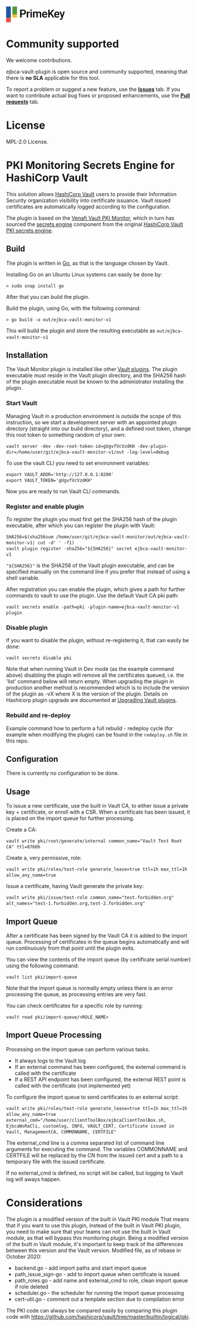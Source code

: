 ![PrimeKey](primekey_logo.png)

# Community supported 
We welcome contributions.
 
ejbca-vault-plugin is open source and community supported, meaning that there is **no SLA** applicable for this tool.

To report a problem or suggest a new feature, use the **[Issues](../../issues)** tab. If you want to contribute actual bug fixes or proposed enhancements, use the **[Pull requests](../../pulls)** tab.

# License
MPL-2.0 License.

# PKI Monitoring Secrets Engine for HashiCorp Vault

This solution allows [HashiCorp Vault](https://www.vaultproject.io/) users to provide their
Information Security organization visibility into certificate issuance.
Vault issued certificates are automatically logged according to the configuration.

The plugin is based on the [Venafi Vault PKI Monitor](https://github.com/Venafi/vault-pki-monitor-venafi), which in turn has sourced the [secrets engine](https://www.vaultproject.io/docs/secrets/pki/index.html) component from the original [HashiCorp Vault PKI secrets engine](https://github.com/hashicorp/vault/tree/master/builtin/logical/pki).

## Build

The plugin is written in [Go](https://golang.org/dl/), as that is the language chosen by Vault.

Installing Go on an Ubuntu Linux systems can easily be done by:
```
> sudo snap install go
```
After that you can build the plugin.

Build the plugin, using Go, with the following command:

```
> go build -o out/ejbca-vault-monitor-v1
```

This will build the plugin and store the resulting executable as `out/ejbca-vault-monitor-v1`


## Installation

The Vault Monitor plugin is installed like other [Vault plugins](https://www.vaultproject.io/docs/internals/plugins.html). The plugin executable must reside in the Vault plugin directory, and the SHA256 hash of the plugin executable must be known to the administrator installing the plugin.

### Start Vault
Managing Vault in a production enviroinment is outside the scope of this instruction, so we start a development server with an appointed plugin directory (straight into our build directory), and a defined root token, change this root token to something random of your own:

```
vault server -dev -dev-root-token-id=gUgvfVcVzdKH -dev-plugin-dir=/home/user/git/ejbca-vault-monitor-v1/out -log-level=debug
```

To use the vault CLI you need to set environment variables:

```
export VAULT_ADDR='http://127.0.0.1:8200'
export VAULT_TOKEN='gUgvfVcVzdKH'
```
Now you are ready to run Vault CLI commands.

### Register and enable plugin

To register the plugin you must first get the SHA256 hash of the plugin executable, after which you can register the plugin with Vault:

```
SHA256=$(sha256sum /home/user/git/ejbca-vault-monitor/out/ejbca-vault-monitor-v1| cut -d' ' -f1)
vault plugin register -sha256="${SHA256}" secret ejbca-vault-monitor-v1
```

`"${SHA256}"` is the SHA256 of the Vault plugin executable, and can be specified manually on the command line if you prefer that instead of using a shell variable. 

After registration you can enable the plugin, which gives a path for further commands to vault to use the plugin. Use the default Vault CA pki path:

```
vault secrets enable -path=pki -plugin-name=ejbca-vault-monitor-v1 plugin
```

### Disable plugin
If you want to disable the plugin, without re-registering it, that can easily be done:

```
vault secrets disable pki
```

Note that when running Vault in Dev mode (as the example command above) disabling the plugin will remove all the certificates queued, i.e. the 'list' command below will return empty. When upgrading the plugin in production another method is recommended which is to include the version of the plugin as -vX where X is the version of the plugin.  Details on Hashicorp plugin upgrade are documented at [Upgrading Vault plugins](https://www.vaultproject.io/docs/upgrading/plugins).

### Rebuild and re-deploy
Example command how to perform a full rebuild - redeploy cycle (for example when modifying the plugin) can be found in the `redeploy.sh` file in this repo.

## Configuration

There is currently no configuration to be done.

## Usage

To issue a new certificate, use the built in Vault CA, to either issue a private key + certificate, or enroll with a CSR. When a certificate has been issued, it is placed on the import queue for further processing.

Create a CA:

```
vault write pki/root/generate/internal common_name="Vault Test Root CA" ttl=8760h
```

Create a, very permissive, role:

```
vault write pki/roles/test-role generate_lease=true ttl=1h max_ttl=1h allow_any_name=true
```

Issue a certificate, having Vault generate the private key:

```
vault write pki/issue/test-role common_name="test.forbidden.org" alt_names="test-1.forbidden.org,test-2.forbidden.org"
```

## Import Queue
After a certificate has been signed by the Vault CA it is added to the import queue. Processing of certificates in the queue begins automatically and will run continuously from that point until the plugin exits.

You can view the contents of the import queue (by certificate serial number) using the following command:
```
vault list pki/import-queue
```
Note that the import queue is normally empty unless there is an error processing the queue, as processing entries are very fast.

You can check certificates for a specific role by running:
```
vault read pki/import-queue/<ROLE_NAME>
```
## Import Queue Processing

Processing on the import queue can perform various tasks.
* It always logs to the Vault log
* If an external command has been configured, the external command is called with the certificate
* If a REST API endpoint has been configured, the external REST point is called with the certificate (not implemented yet)

To configure the import queue to send certificates to an external script:
```
vault write pki/roles/test-role generate_lease=true ttl=1h max_ttl=1h allow_any_name=true external_cmd="/home/user/clientToolBox/ejbcaClientToolBox.sh, EjbcaWsRaCli, customlog, INFO, VAULT_CERT, Certificate issued in Vault, ManagementCA, COMMONNAME, CERTFILE"
```

The external_cmd line is a comma separated list of command line arguments for executing the command. The variables COMMONNAME and CERTFILE will be replaced by the CN from the issued cert and a path to a temporary file with the issued certificate.

If no external_cmd is defined, no script will be called, but logging to Vault log will aways happen.


# Considerations
The plugin is a modified version of the built in Vault PKI module That means that if you want to use this plugin, instead of the built in Vault PKI plugin, you need to make sure that your teams can not use the built in Vault module, as that will bypass this monitoring plugin.
Being a modified version of the built in Vault module, it's important to keep track of the differences between this version and the Vault version.
Modified file, as of rebase in October 2020:
* backend.go - add import paths and start import queue
* path_issue_sign-go - add to import queue when certificate is issued
* path_roles.go - add name and external_cmd to role, clean import queue if role deleted
* scheduler.go - the scheduler for running the import queue processing
* cert-util.go - comment out a template section due to compilation error

The PKI code can always be compared easily by comparing this plugin code with https://github.com/hashicorp/vault/tree/master/builtin/logical/pki.
